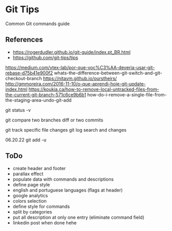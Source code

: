 # Git Tips

Common Git commands guide



## References

- https://rogerdudler.github.io/git-guide/index.pt_BR.html
- https://github.com/git-tips/tips

https://medium.com/vtex-lab/por-que-voc%C3%AA-deveria-usar-git-rebase-d75b41e900f2
whats-the-difference-between-git-switch-and-git-checkout-branch
https://nitaym.github.io/ourstheirs/
http://gmmoreira.com/2016-11-10/o-que-aprendi-hoje-git-update-index.html
https://koukia.ca/how-to-remove-local-untracked-files-from-the-current-git-branch-571c6ce9b6b1
how-do-i-remove-a-single-file-from-the-staging-area-undo-git-add


git status -v


git compare two branches diff or two commits



git track specific file changes
git log search and changes


06.20.22
git add -u

## ToDo

- create header and footer
- parallax effect
- populate data with commands and descriptions
- define page style
- english and portuguese languages (flags at header)
- google analytics
- colors selection
- define style for commands
- split by categories
- put all description at only one entry (eliminate command field)
- linkedin post when done hehe
